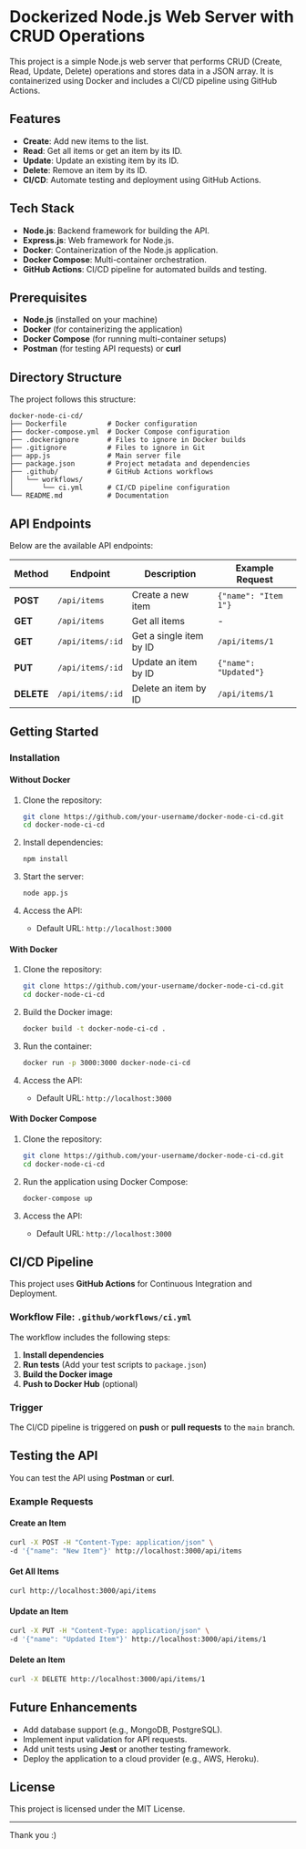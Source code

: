 # Dockerized Node.js Web Server with CRUD Operations

This project is a simple Node.js web server that performs CRUD (Create, Read, Update, Delete) operations and stores data in a JSON array. It is containerized using Docker and includes a CI/CD pipeline using GitHub Actions.

## Features
- **Create**: Add new items to the list.
- **Read**: Get all items or get an item by its ID.
- **Update**: Update an existing item by its ID.
- **Delete**: Remove an item by its ID.
- **CI/CD**: Automate testing and deployment using GitHub Actions.

## Tech Stack
- **Node.js**: Backend framework for building the API.
- **Express.js**: Web framework for Node.js.
- **Docker**: Containerization of the Node.js application.
- **Docker Compose**: Multi-container orchestration.
- **GitHub Actions**: CI/CD pipeline for automated builds and testing.

## Prerequisites
- **Node.js** (installed on your machine)
- **Docker** (for containerizing the application)
- **Docker Compose** (for running multi-container setups)
- **Postman** (for testing API requests) or **curl**

## Directory Structure
The project follows this structure:

```plaintext
docker-node-ci-cd/
├── Dockerfile          # Docker configuration
├── docker-compose.yml  # Docker Compose configuration
├── .dockerignore       # Files to ignore in Docker builds
├── .gitignore          # Files to ignore in Git
├── app.js              # Main server file
├── package.json        # Project metadata and dependencies
├── .github/            # GitHub Actions workflows
│   └── workflows/
│       └── ci.yml      # CI/CD pipeline configuration
└── README.md           # Documentation
```

## API Endpoints
Below are the available API endpoints:

| Method     | Endpoint         | Description                | Example Request         |
|------------|------------------|----------------------------|-------------------------|
| **POST**   | `/api/items`     | Create a new item          | `{"name": "Item 1"}` |
| **GET**    | `/api/items`     | Get all items              | -                       |
| **GET**    | `/api/items/:id` | Get a single item by ID    | `/api/items/1`          |
| **PUT**    | `/api/items/:id` | Update an item by ID       | `{"name": "Updated"}` |
| **DELETE** | `/api/items/:id` | Delete an item by ID       | `/api/items/1`          |

## Getting Started

### Installation

#### Without Docker
1. Clone the repository:
   ```bash
   git clone https://github.com/your-username/docker-node-ci-cd.git
   cd docker-node-ci-cd
   ```

2. Install dependencies:
   ```bash
   npm install
   ```

3. Start the server:
   ```bash
   node app.js
   ```

4. Access the API:
   - Default URL: `http://localhost:3000`

#### With Docker
1. Clone the repository:
   ```bash
   git clone https://github.com/your-username/docker-node-ci-cd.git
   cd docker-node-ci-cd
   ```

2. Build the Docker image:
   ```bash
   docker build -t docker-node-ci-cd .
   ```

3. Run the container:
   ```bash
   docker run -p 3000:3000 docker-node-ci-cd
   ```

4. Access the API:
   - Default URL: `http://localhost:3000`

#### With Docker Compose
1. Clone the repository:
   ```bash
   git clone https://github.com/your-username/docker-node-ci-cd.git
   cd docker-node-ci-cd
   ```

2. Run the application using Docker Compose:
   ```bash
   docker-compose up
   ```

3. Access the API:
   - Default URL: `http://localhost:3000`

## CI/CD Pipeline
This project uses **GitHub Actions** for Continuous Integration and Deployment.

### Workflow File: `.github/workflows/ci.yml`
The workflow includes the following steps:
1. **Install dependencies**
2. **Run tests** (Add your test scripts to `package.json`)
3. **Build the Docker image**
4. **Push to Docker Hub** (optional)

### Trigger
The CI/CD pipeline is triggered on **push** or **pull requests** to the `main` branch.

## Testing the API
You can test the API using **Postman** or **curl**.

### Example Requests

#### Create an Item
```bash
curl -X POST -H "Content-Type: application/json" \
-d '{"name": "New Item"}' http://localhost:3000/api/items
```

#### Get All Items
```bash
curl http://localhost:3000/api/items
```

#### Update an Item
```bash
curl -X PUT -H "Content-Type: application/json" \
-d '{"name": "Updated Item"}' http://localhost:3000/api/items/1
```

#### Delete an Item
```bash
curl -X DELETE http://localhost:3000/api/items/1
```

## Future Enhancements
- Add database support (e.g., MongoDB, PostgreSQL).
- Implement input validation for API requests.
- Add unit tests using **Jest** or another testing framework.
- Deploy the application to a cloud provider (e.g., AWS, Heroku).

## License
This project is licensed under the MIT License.

---

Thank you :)

